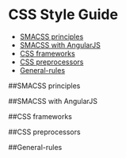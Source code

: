 # CSS Style Guide

- [SMACSS principles](#SMACSS-principles)
- [SMACSS with AngularJS](#SMACSS-with-AngularJS)
- [CSS frameworks](#CSS-frameworks)
- [CSS preprocessors](#CSS-preprocessors)
- [General-rules](#General-rules)


##SMACSS principles

##SMACSS with AngularJS

##CSS frameworks

##CSS preprocessors

##General-rules
